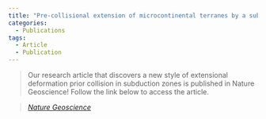 ```yaml
---
title: "Pre-collisional extension of microcontinental terranes by a subduction pulley"
categories:
  - Publications
tags:
  - Article
  - Publication
---
```


> Our research article that discovers a new style of extensional deformation prior collision in subduction zones is published in Nature Geoscience! Follow the link below to access the article.

> <cite><a href="https://dx.doi.org/10.1038/s41561-021-00746-9">Nature Geoscience</a></cite>
